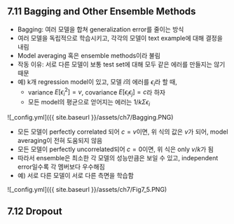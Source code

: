 ## 7.11 Bagging and Other Ensemble Methods

- Bagging: 여러 모델을 합쳐 generalization error를 줄이는 방식
- 여러 모델을 독립적으로 학습시키고, 각각의 모델이 text example에 대해 결정을 내림
- Model averaging 혹은 ensemble methods이라 불림
- 작동 이유: 서로 다른 모델이 보통 test set에 대해 모두 같은 에러를 만들지는 않기 때문
- 예) k개 regression model이 있고, 모델 $i$의 에러를 $\epsilon_i$라 할 때,
	- variance $E[\epsilon_i^2] = v$, covariance $E[\epsilon_i\epsilon_j] = c$라 하자
	- 모든 model의 평균으로 얻어지는 에러는 $1/k\Sigma\epsilon_i$

![_config.yml]({{ site.baseurl }}/assets/ch7/Bagging.PNG)

- 모든 모델이 perfectly correlated 되어 $c = v$이면, 위 식의 값은 $v$가 되어, model averaging이 전혀 도움되지 않음
- 모든 모델이 perfectly uncorrelated되어 $c = 0$이면, 위 식은 only $v/k$가 됨
- 따라서 ensemble은 최소한 각 모델의 성능만큼은 보일 수 있고, independent error일수록 각 멤버보다 우수해짐
- 예) 서로 다른 모델이 서로 다른 측면을 학습함

![_config.yml]({{ site.baseurl }}/assets/ch7/Fig7_5.PNG)


## 7.12 Dropout
